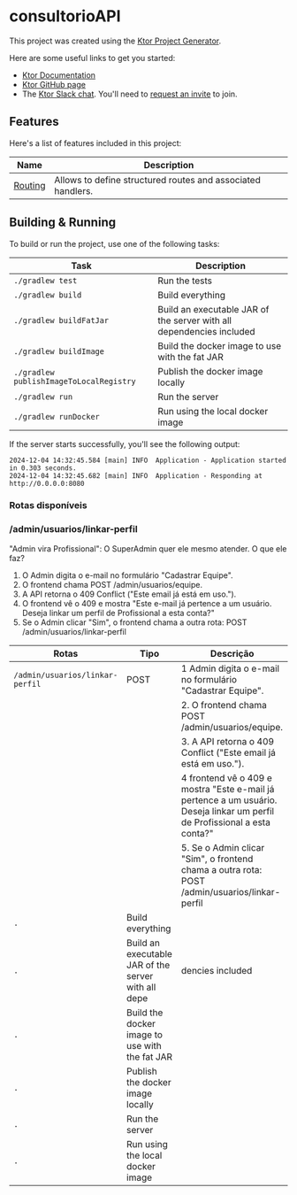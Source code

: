 # consultorioAPI

This project was created using the [Ktor Project Generator](https://start.ktor.io).

Here are some useful links to get you started:

- [Ktor Documentation](https://ktor.io/docs/home.html)
- [Ktor GitHub page](https://github.com/ktorio/ktor)
- The [Ktor Slack chat](https://app.slack.com/client/T09229ZC6/C0A974TJ9). You'll need to [request an invite](https://surveys.jetbrains.com/s3/kotlin-slack-sign-up) to join.

## Features

Here's a list of features included in this project:

| Name                                               | Description                                                 |
| ----------------------------------------------------|------------------------------------------------------------- |
| [Routing](https://start.ktor.io/p/routing-default) | Allows to define structured routes and associated handlers. |

## Building & Running

To build or run the project, use one of the following tasks:

| Task                                    | Description                                                          |
| -----------------------------------------|---------------------------------------------------------------------- |
| `./gradlew test`                        | Run the tests                                                        |
| `./gradlew build`                       | Build everything                                                     |
| `./gradlew buildFatJar`                 | Build an executable JAR of the server with all dependencies included |
| `./gradlew buildImage`                  | Build the docker image to use with the fat JAR                       |
| `./gradlew publishImageToLocalRegistry` | Publish the docker image locally                                     |
| `./gradlew run`                         | Run the server                                                       |
| `./gradlew runDocker`                   | Run using the local docker image                                     |

If the server starts successfully, you'll see the following output:

```
2024-12-04 14:32:45.584 [main] INFO  Application - Application started in 0.303 seconds.
2024-12-04 14:32:45.682 [main] INFO  Application - Responding at http://0.0.0.0:8080
```

### Rotas disponíveis

### /admin/usuarios/linkar-perfil

"Admin vira Profissional": O SuperAdmin quer ele mesmo atender. O que ele faz?

1. O Admin digita o e-mail no formulário "Cadastrar Equipe".
2. O frontend chama POST /admin/usuarios/equipe.
3. A API retorna o 409 Conflict ("Este email já está em uso.").
4. O frontend vê o 409 e mostra "Este e-mail já pertence a um usuário. Deseja linkar um perfil de Profissional a esta conta?"
5. Se o Admin clicar "Sim", o frontend chama a outra rota: POST /admin/usuarios/linkar-perfil

| Rotas                           | Tipo                                                | Descrição                                                                                                                  |
|---------------------------------|-----------------------------------------------------|----------------------------------------------------------------------------------------------------------------------------|
| `/admin/usuarios/linkar-perfil` | POST                                                | 1 Admin digita o e-mail no formulário "Cadastrar Equipe".                                                                  |
|                                 |                                                     | 2. O frontend chama POST /admin/usuarios/equipe.                                                                           |
|                                 |                                                     | 3. A API retorna o 409 Conflict ("Este email já está em uso.").                                                            |
|                                 |                                                     | 4 frontend vê o 409 e mostra "Este e-mail já pertence a um usuário. Deseja linkar um perfil de Profissional a esta conta?" |
|                                 |                                                     | 5. Se o Admin clicar "Sim", o frontend chama a outra rota: POST /admin/usuarios/linkar-perfil                              |
| `.`                             | Build everything                                    |                                                                                                                            |
| `.`                             | Build an executable JAR of the server with all depe | dencies included                                                                                                           |
| `.`                             | Build the docker image to use with the fat JAR      |                                                                                                                            |
| `.`                             | Publish the docker image locally                    |                                                                                                                            |
| `.`                             | Run the server                                      |                                                                                                                            |
| `.`                             | Run using the local docker image                    |                                                                                                                            |